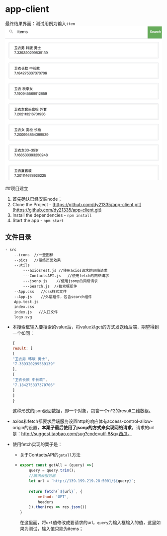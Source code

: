 # app-client

最终结果界面：测试用例为输入`item`
![image](https://raw.githubusercontent.com/dy21335/app-client/master/src/pics/show.jpg)



##项目建立

1. 首先确认已经安装node；
2. Clone the Project - [https://github.com/dy21335/app-client.git](https://github.com/dy21335/app-client.git)
3. Install the dependencies - `npm install`
4. Start the app - `npm start`



## 文件目录

```
- src
 	--icons  //一些图标
 	--pics   //最终页面效果
    --utils
    	---axiosTest.js //使用axios请求的网络请求
    	---ContactsAPI.js   //使用fetch的网络请求
    	---jsonp.js    //使用jsonp的网络请求
    	---Search.js  //搜索框组件
    --App.css   //css样式文件
    --App.js    //外层组件，包含search组件
    App.test.js
    index.css
    index.js   //入口文件
    logo.svg
```

+ 本搜索框输入要搜索的value后，将value以get的方式发送给后端，期望得到一个如同：

  ```javascript
  {
  result: [
  [
  "卫衣男 韩版 男士",
  "7.339320299539139"
  ],
  [
  "卫衣长款 中长款",
  "7.184275337370706"
  ]
  ]
  }
  ```

  这种形式的json返回数据，即一个对象，包含一个n*2的result二维数组。

+ axios和fetch都要求后端服务设置http的响应体有access-control-allow-origin的设置，**本栗子最后使用了jsonp的方式来实现网络请求**，请求的url是：http://suggest.taobao.com/sug?code=utf-8&q=西瓜。

+ 使用fetch实现的栗子是：

  + 关于ContactsAPI的`getall`方法


  + ```javascript
    export const getAll = (query) =>{
        query = query.trim();
        //腾讯云服务器
        let url = `http://139.199.219.28:5001/${query}`;

        return fetch(`${url}`, {
            method: 'GET',
            headers
        }).then(res => res.json())
    }
    ```

    在这里面，将`url`值修改成要请求的url，`query`为输入框输入的值，这里如果为测试，输入值只能为items；